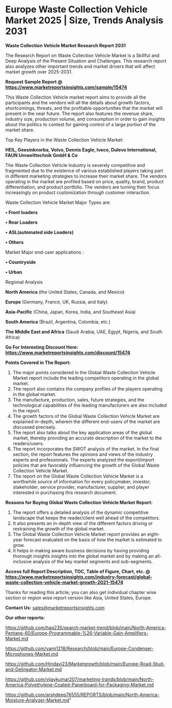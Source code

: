  # Europe Waste Collection Vehicle Market 2025 | Size, Trends Analysis 2031

<strong>Waste Collection Vehicle Market Research Report 2031</strong>

The Research Report on Waste Collection Vehicle Market is a Skillful and Deep Analysis of the Present Situation and Challenges. This research report also analyzes other important trends and market drivers that will affect market growth over 2025-2031.

<strong>Request Sample Report @ <a href=https://www.marketreportsinsights.com/sample/15474>https://www.marketreportsinsights.com/sample/15474</a></strong>

This Waste Collection Vehicle market report aims to provide all the participants and the vendors will all the details about growth factors, shortcomings, threats, and the profitable opportunities that the market will present in the near future. The report also features the revenue share, industry size, production volume, and consumption in order to gain insights about the politics to contest for gaining control of a large portion of the market share.

Top Key Players in the Waste Collection Vehicle Market:

<strong>HEIL, Geesinknorba, Volvo, Dennis Eagle, Iveco, Dulevo International, FAUN Umwelttechnik GmbH & Co</strong>

The Waste Collection Vehicle Industry is severely competitive and fragmented due to the existence of various established players taking part in different marketing strategies to increase their market share. The vendors operating in the market are profiled based on price, quality, brand, product differentiation, and product portfolio. The vendors are turning their focus increasingly on product customization through customer interaction.

Waste Collection Vehicle Market Major Types are:

<strong>• Front loaders

• Rear Loaders

• ASL(automated side Loaders)

• Others</strong>

Market Major end-user applications :

<strong>• Countryside

• Urban</strong>

Regional Analysis

</u><strong><b>North America</b></strong> (the United States, Canada, and Mexico)

<strong><b>Europe </b></strong>(Germany, France, UK, Russia, and Italy)

<strong><b>Asia-Pacific</b></strong> (China, Japan, Korea, India, and Southeast Asia)

<strong><b>South America</b></strong> (Brazil, Argentina, Colombia, etc.)

<strong><b>The Middle East and Africa</b></strong> (Saudi Arabia, UAE, Egypt, Nigeria, and South Africa)

<strong>Go For Interesting Discount Here: <a href=https://www.marketreportsinsights.com/discount/15474>https://www.marketreportsinsights.com/discount/15474</a></strong>

<strong>Points Covered in The Report:</strong>
<ol>
  <li>The major points considered in the Global Waste Collection Vehicle Market report include the leading competitors operating in the global market.</li>
  <li>The report also contains the company profiles of the players operating in the global market.</li>
  <li>The manufacture, production, sales, future strategies, and the technological capabilities of the leading manufacturers are also included in the report.</li>
  <li>The growth factors of the Global Waste Collection Vehicle Market are explained in-depth, wherein the different end-users of the market are discussed precisely.</li>
  <li>The report also talks about the key application areas of the global market, thereby providing an accurate description of the market to the readers/users.</li>
  <li>The report incorporates the SWOT analysis of the market. In the final section, the report features the opinions and views of the industry experts and professionals. The experts analyzed the export/import policies that are favorably influencing the growth of the Global Waste Collection Vehicle Market.</li>
  <li>The report on the Global Waste Collection Vehicle Market is a worthwhile source of information for every policymaker, investor, stakeholder, service provider, manufacturer, supplier, and player interested in purchasing this research document.</li>
</ol>
<strong>Reasons for Buying Global Waste Collection Vehicle Market Report:</strong>

<ol>
  <li>The report offers a detailed analysis of the dynamic competitive landscape that keeps the reader/client well ahead of the competitors.</li>
  <li>It also presents an in-depth view of the different factors driving or restraining the growth of the global market.</li>
  <li>The Global Waste Collection Vehicle Market report provides an eight-year forecast evaluated on the basis of how the market is estimated to grow.</li>
  <li>It helps in making aware business decisions by having providing thorough insights insights into the global market and by making an all-inclusive analysis of the key market segments and sub-segments.</li>
</ol>
<strong>Access full Report Description, TOC, Table of Figure, Chart, etc. @ <a href=https://www.marketreportsinsights.com/industry-forecast/global-waste-collection-vehicle-market-growth-2021-15474>https://www.marketreportsinsights.com/industry-forecast/global-waste-collection-vehicle-market-growth-2021-15474</a></strong>


Thanks for reading this article; you can also get individual chapter wise section or region wise report version like Asia, United States, Europe.

<strong>Contact Us:</strong>
sales@marketreportsinsights.com

<strong>Our other reports:</strong>

<a href=https://github.com/haq235/search-market-trend/blob/main/North-America-Pentane-60/Europe-Programmable-%26-Variable-Gain-Amplifiers-Market.md>https://github.com/haq235/search-market-trend/blob/main/North-America-Pentane-60/Europe-Programmable-%26-Variable-Gain-Amplifiers-Market.md</a>

<a href=https://github.com/yami1218/Research/blob/main/Europe-Condenser-Microphones-Market.md>https://github.com/yami1218/Research/blob/main/Europe-Condenser-Microphones-Market.md</a>

<a href=https://github.com/Hindavi23/Marketgrowth/blob/main/Europe-Road-Stud-and-Delineator-Market.md>https://github.com/Hindavi23/Marketgrowth/blob/main/Europe-Road-Stud-and-Delineator-Market.md</a>

<a href=https://github.com/vijaykumar207/marketing-trands/blob/main/North-America-Polyethylene-Coated-Paperboard-for-Packaging-Market.md>https://github.com/vijaykumar207/marketing-trands/blob/main/North-America-Polyethylene-Coated-Paperboard-for-Packaging-Market.md</a>

<a href=https://github.com/arshdeep76555/REPORTS/blob/main/North-America-Moisture-Analyzer-Market.md>https://github.com/arshdeep76555/REPORTS/blob/main/North-America-Moisture-Analyzer-Market.md</a>"
